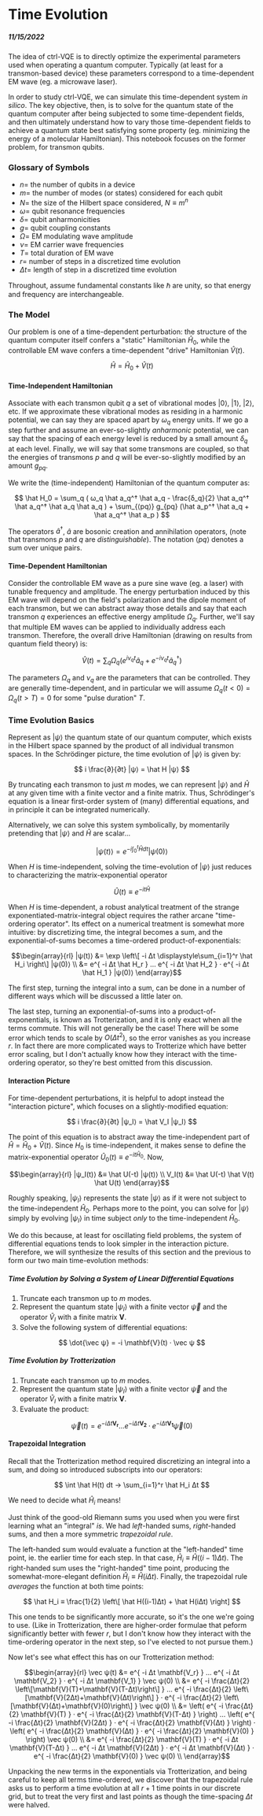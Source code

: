 # Time Evolution
##### 11/15/2022

The idea of ctrl-VQE is to directly optimize the experimental parameters used when operating a quantum computer.
Typically (at least for a transmon-based device) these parameters correspond to a time-dependent EM wave (eg. a microwave laser).

In order to study ctrl-VQE, we can simulate this time-dependent system _in silico_.
The key objective, then, is to solve for the quantum state of the quantum computer after being subjected to some time-dependent fields,
and then ultimately understand how to vary those time-dependent fields to achieve a quantum state best satisfying some property
  (eg. minimizing the energy of a molecular Hamiltonian).
This notebook focuses on the former problem, for transmon qubits.

### Glossary of Symbols
- $n=$ the number of qubits in a device
- $m=$ the number of modes (or states) considered for each qubit
- $N=$ the size of the Hilbert space considered, $N≡m^n$
- $ω=$ qubit resonance frequencies
- $δ=$ qubit anharmonicities
- $g=$ qubit coupling constants
- $Ω=$ EM modulating wave amplitude
- $ν=$ EM carrier wave frequencies
- $T=$ total duration of EM wave
- $r=$ number of steps in a discretized time evolution
- $Δt=$ length of step in a discretized time evolution

Throughout, assume fundamental constants like $\hbar$ are unity, so that energy and frequency are interchangeable.

### The Model
Our problem is one of a time-dependent perturbation:
  the structure of the quantum computer itself confers a "static" Hamiltonian $\hat H_0$,
  while the controllable EM wave confers a time-dependent "drive" Hamiltonian $\hat V(t)$.
  
$$ \hat H = \hat H_0 + \hat V(t) $$

#### Time-Independent Hamiltonian
Associate with each transmon qubit $q$ a set of vibrational modes $|0⟩$, $|1⟩$, $|2⟩$, etc.
If we approximate these vibrational modes as residing in a harmonic potential, we can say they are spaced apart by $ω_q$ energy units.
If we go a step further and assume an ever-so-slightly _anharmonic_ potential,
  we can say that the spacing of each energy level is reduced by a small amount $δ_q$ at each level.
Finally, we will say that some transmons are coupled,
  so that the energies of transmons $p$ and $q$ will be ever-so-slightly modified by an amount $g_{pq}$.

We write the (time-independent) Hamiltonian of the quantum computer as:

$$ \hat H_0 = \sum_q ( ω_q \hat a_q^† \hat a_q - \frac{δ_q}{2} \hat a_q^† \hat a_q^† \hat a_q \hat a_q ) + \sum_{⟨pq⟩} g_{pq} (\hat a_p^† \hat a_q + \hat a_q^† \hat a_p )  $$

The operators $\hat a^†$, $\hat a$ are bosonic creation and annihilation operators, (note that transmons $p$ and $q$ are _distinguishable_).
The notation $⟨pq⟩$ denotes a sum over unique pairs.

#### Time-Dependent Hamiltonian
Consider the controllable EM wave as a pure sine wave (eg. a laser) with tunable frequency and amplitude.
The energy perturbation induced by this EM wave will depend on the field's polarization and the dipole moment of each transmon,
  but we can abstract away those details and say that each transmon $q$ experiences an effective energy amplitude $Ω_q$.
Further, we'll say that multiple EM waves can be applied to individually address each transmon.
Therefore, the overall drive Hamiltonian (drawing on results from quantum field theory) is:

$$ \hat V(t) = \sum_q Ω_q (e^{iν_q t} \hat a_q + e^{-iν_q t} \hat a_q^†) $$

The parameters $Ω_q$ and $ν_q$ are the parameters that can be controlled.
They are generally time-dependent, and in particular we will assume $Ω_q(t<0)=Ω_q(t>T)=0$ for some "pulse duration" $T$.

### Time Evolution Basics
Represent as $|ψ⟩$ the quantum state of our quantum computer, which exists in the Hilbert space spanned by the product of all individual transmon spaces.
In the Schrödinger picture, the time evolution of $|ψ⟩$ is given by:

$$ i \frac{∂}{∂t} |ψ⟩ = \hat H |ψ⟩ $$

By truncating each transmon to just $m$ modes, we can represent $|ψ⟩$ and $\hat H$ at any given time with a finite vector and a finite matrix.
Thus, Schrödinger's equation is a linear first-order system of (many) differential equations,
  and in principle it can be integrated numerically.
  
Alternatively, we can solve this system symbolically, by momentarily pretending that $|ψ⟩$ and $\hat H$ are scalar...

$$ |ψ(t)⟩ = e^{ -i \int_0^t \hat H dt } |ψ(0)⟩ $$

When $H$ is time-independent, solving the time-evolution of $|ψ⟩$ just reduces to characterizing the matrix-exponential operator

$$ \hat U(t) ≡ e^{-it \hat H} $$

When $H$ is time-dependent, a robust analytical treatment of the strange exponentiated-matrix-integral object
  requires the rather arcane "time-ordering operator".
Its effect on a numerical treatment is somewhat more intuitive:
  by discretizing time, the integral becomes a sum, and the exponential-of-sums becomes a time-ordered product-of-exponentials:

$$\begin{array}{rl}
  |ψ(t)⟩ &= \exp \left\[ -i Δt \displaystyle\sum_{i=1}^r \hat H_i \right\] |ψ(0)⟩ \\
         &= e^{ -i Δt \hat H_r } … e^{ -i Δt \hat H_2 } · e^{ -i Δt \hat H_1 } |ψ(0)⟩
\end{array}$$

The first step, turning the integral into a sum, can be done in a number of different ways which will be discussed a little later on.

The last step, turning an exponential-of-sums into a product-of-exponentials, is known as Trotterization,
  and it is only exact when all the terms commute.
This will not generally be the case!
There will be some error which tends to scale by $O(Δt^2)$, so the error vanishes as you increase $r$.
In fact there are more complicated ways to Trotterize which have better error scaling,
  but I don't actually know how they interact with the time-ordering operator,
  so they're best omitted from this discussion.

#### Interaction Picture
For time-dependent perturbations, it is helpful to adopt instead the "interaction picture", which focuses on a slightly-modified equation:

$$ i \frac{∂}{∂t} |ψ_I⟩ = \hat V_I |ψ_I⟩ $$

The point of this equation is to abstract away the time-independent part of $\hat H = \hat H_0 + \hat V(t)$.
Since $H_0$ is time-independent, it makes sense to define the matrix-exponential operator $\hat U_0(t)≡e^{-it \hat H_0}$.
Now,

$$\begin{array}{rl}
  |ψ_I(t)⟩ &≡ \hat U(-t) |ψ(t)⟩ \\
    V_I(t) &≡ \hat U(-t) \hat V(t) \hat U(t)
\end{array}$$

Roughly speaking, $|ψ_I⟩$ represents the state $|ψ⟩$ as if it were not subject to the time-independent $\hat H_0$.
Perhaps more to the point, you can solve for $|ψ⟩$ simply by evolving $|ψ_I⟩$ in time subject _only_ to the time-independent $\hat H_0$.

We do this because, at least for oscillating field problems, the system of differential equations tends to look simpler in the interaction picture.
Therefore, we will synthesize the results of this section and the previous to form our two main time-evolution methods:

##### Time Evolution by Solving a System of Linear Differential Equations

1. Truncate each transmon up to $m$ modes.
2. Represent the quantum state $|ψ_I⟩$ with a finite vector $\vec ψ$ and the operator $\hat V_I$ with a finite matrix $\mathbf{V}$.
3. Solve the following system of differential equations:

$$ \dot{\vec ψ} = -i \mathbf{V}(t) · \vec ψ $$

##### Time Evolution by Trotterization

1. Truncate each transmon up to $m$ modes.
2. Represent the quantum state $|ψ_I⟩$ with a finite vector $\vec ψ$ and the operator $\hat V_I$ with a finite matrix $\mathbf{V}$.
3. Evaluate the product:

$$ \vec ψ(t) = e^{ -i Δt \mathbf{V_r} } … e^{ -i Δt \mathbf{V_2} } · e^{ -i Δt \mathbf{V_1} } \vec ψ(0) $$

#### Trapezoidal Integration
Recall that the Trotterization method required discretizing an integral into a sum, and doing so introduced subscripts into our operators:

$$ \int \hat H(t) dt → \sum_{i=1}^r \hat H_i Δt $$

We need to decide what $\hat H_i$ means!

Just think of the good-old Riemann sums you used when you were first learning what an "integral" _is_.
We had _left_-handed sums, _right_-handed sums, and then a more symmetric _trapezoidal rule_.

The left-handed sum would evaluate a function at the "left-handed" time point, ie. the earlier time for each step.
In that case, $\hat H_i ≡ \hat H((i-1)Δt)$.
The right-handed sum uses the "right-handed" time point, producing the somewhat-more-elegant definition $\hat H_i ≡ \hat H(iΔt)$.
Finally, the trapezoidal rule _averages_ the function at both time points:

$$ \hat H_i ≡ \frac{1}{2} \left\[ \hat H((i-1)Δt) + \hat H(iΔt) \right] $$

This one tends to be significantly more accurate, so it's the one we're going to use.
(Like in Trotterization, there are higher-order formulae that peform significantly better with fewer $r$,
  but I don't know how they interact with the time-ordering operator in the next step,
  so I've elected to not pursue them.)

Now let's see what effect this has on our Trotterization method:

$$\begin{array}{rl}
  \vec ψ(t) &= e^{ -i Δt \mathbf{V_r} } … e^{ -i Δt \mathbf{V_2} } · e^{ -i Δt \mathbf{V_1} } \vec ψ(0) \\
            &= e^{ -i \frac{Δt}{2} \left\[\mathbf{V}(T)+\mathbf{V}(T-Δt)\right\] } … e^{ -i \frac{Δt}{2} \left\[\mathbf{V}(2Δt)+\mathbf{V}(Δt)\right\] } · e^{ -i \frac{Δt}{2} \left\[\mathbf{V}(Δt)+\mathbf{V}(0)\right\] } \vec ψ(0) \\
            &= \left( e^{ -i \frac{Δt}{2} \mathbf{V}(T) } · e^{ -i \frac{Δt}{2} \mathbf{V}(T-Δt) } \right) … \left( e^{ -i \frac{Δt}{2} \mathbf{V}(2Δt) } · e^{ -i \frac{Δt}{2} \mathbf{V}(Δt) } \right) · \left( e^{ -i \frac{Δt}{2} \mathbf{V}(Δt) } · e^{ -i \frac{Δt}{2} \mathbf{V}(0) } \right) \vec ψ(0) \\
            &= e^{ -i \frac{Δt}{2} \mathbf{V}(T) } · e^{ -i Δt \mathbf{V}(T-Δt) } … e^{ -i Δt \mathbf{V}(2Δt) } · e^{ -i Δt \mathbf{V}(Δt) } · e^{ -i \frac{Δt}{2} \mathbf{V}(0) } \vec ψ(0) \\
\end{array}$$

Unpacking the new terms in the exponentials via Trotterization, and being careful to keep all terms time-ordered,
  we discover that the trapezoidal rule asks us to perform a time evolution at all $r+1$ time points in our discrete grid,
  but to treat the very first and last points as though the time-spacing $Δt$ were halved.
